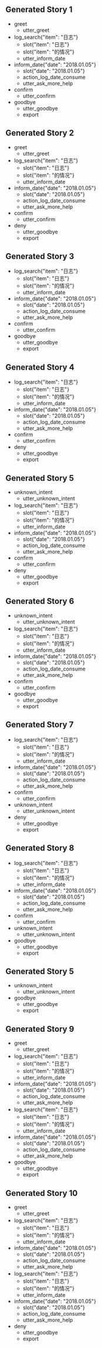 ## Generated Story 1
* greet
    - utter_greet
* log_search{"item": "日志"}
    - slot{"item": "日志"}
    - slot{"item": "的情况"}
    - utter_inform_date
* inform_date{"date": "2018.01.05"}
    - slot{"date": "2018.01.05"}
    - action_log_date_consume
    - utter_ask_more_help
* confirm
    - utter_confirm
* goodbye
    - utter_goodbye
    - export


## Generated Story 2
* greet
    - utter_greet
* log_search{"item": "日志"}
    - slot{"item": "日志"}
    - slot{"item": "的情况"}
    - utter_inform_date
* inform_date{"date": "2018.01.05"}
    - slot{"date": "2018.01.05"}
    - action_log_date_consume
    - utter_ask_more_help
* confirm
    - utter_confirm
* deny
    - utter_goodbye
    - export


## Generated Story 3
* log_search{"item": "日志"}
    - slot{"item": "日志"}
    - slot{"item": "的情况"}
    - utter_inform_date
* inform_date{"date": "2018.01.05"}
    - slot{"date": "2018.01.05"}
    - action_log_date_consume
    - utter_ask_more_help
* confirm
    - utter_confirm
* goodbye
    - utter_goodbye
    - export


## Generated Story 4
* log_search{"item": "日志"}
    - slot{"item": "日志"}
    - slot{"item": "的情况"}
    - utter_inform_date
* inform_date{"date": "2018.01.05"}
    - slot{"date": "2018.01.05"}
    - action_log_date_consume
    - utter_ask_more_help
* confirm
    - utter_confirm
* deny
    - utter_goodbye
    - export


## Generated Story 5
* unknown_intent
    - utter_unknown_intent
* log_search{"item": "日志"}
    - slot{"item": "日志"}
    - slot{"item": "的情况"}
    - utter_inform_date
* inform_date{"date": "2018.01.05"}
    - slot{"date": "2018.01.05"}
    - action_log_date_consume
    - utter_ask_more_help
* confirm
    - utter_confirm
* deny
    - utter_goodbye
    - export


## Generated Story 6
* unknown_intent
    - utter_unknown_intent
* log_search{"item": "日志"}
    - slot{"item": "日志"}
    - slot{"item": "的情况"}
    - utter_inform_date
* inform_date{"date": "2018.01.05"}
    - slot{"date": "2018.01.05"}
    - action_log_date_consume
    - utter_ask_more_help
* confirm
    - utter_confirm
* goodbye
    - utter_goodbye
    - export


## Generated Story 7
* log_search{"item": "日志"}
    - slot{"item": "日志"}
    - slot{"item": "的情况"}
    - utter_inform_date
* inform_date{"date": "2018.01.05"}
    - slot{"date": "2018.01.05"}
    - action_log_date_consume
    - utter_ask_more_help
* confirm
    - utter_confirm
* unknown_intent
    - utter_unknown_intent
* deny
    - utter_goodbye
    - export


## Generated Story 8
* log_search{"item": "日志"}
    - slot{"item": "日志"}
    - slot{"item": "的情况"}
    - utter_inform_date
* inform_date{"date": "2018.01.05"}
    - slot{"date": "2018.01.05"}
    - action_log_date_consume
    - utter_ask_more_help
* confirm
    - utter_confirm
* unknown_intent
    - utter_unknown_intent
* goodbye
    - utter_goodbye
    - export


## Generated Story 5
* unknown_intent
    - utter_unknown_intent
* goodbye
    - utter_goodbye
    - export


## Generated Story 9
* greet
    - utter_greet
* log_search{"item": "日志"}
    - slot{"item": "日志"}
    - slot{"item": "的情况"}
    - utter_inform_date
* inform_date{"date": "2018.01.05"}
    - slot{"date": "2018.01.05"}
    - action_log_date_consume
    - utter_ask_more_help
* log_search{"item": "日志"}
    - slot{"item": "日志"}
    - slot{"item": "的情况"}
    - utter_inform_date
* inform_date{"date": "2018.01.05"}
    - slot{"date": "2018.01.05"}
    - action_log_date_consume
    - utter_ask_more_help
* goodbye
    - utter_goodbye
    - export


## Generated Story 10
* greet
    - utter_greet
* log_search{"item": "日志"}
    - slot{"item": "日志"}
    - slot{"item": "的情况"}
    - utter_inform_date
* inform_date{"date": "2018.01.05"}
    - slot{"date": "2018.01.05"}
    - action_log_date_consume
    - utter_ask_more_help
* log_search{"item": "日志"}
    - slot{"item": "日志"}
    - slot{"item": "的情况"}
    - utter_inform_date
* inform_date{"date": "2018.01.05"}
    - slot{"date": "2018.01.05"}
    - action_log_date_consume
    - utter_ask_more_help
* deny
    - utter_goodbye
    - export